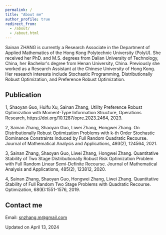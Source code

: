 ```yaml
---
permalink: /
title: "About me"
author_profile: true
redirect_from: 
  - /about/
  - /about.html
---
```


Sainan ZHANG is currently a Research Associate in the Department of Applied Mathematics of the Hong Kong Polytechnic University (PolyU). She received her PhD. and M.S. degrees from Dalian University of Technology, China, her Bachelor's degree from Henan University, China. Previously she worked as a Research Assistant at the Chinese University of Hong Kong. Her research interests include Stochastic Programming, Distributionally Robust Optimization, and Preference Robust Optimization.

Publication
------
1, Shaoyan Guo, Huifu Xu, Sainan Zhang, Utility Preference Robust Optimization with Moment-Type Information Structure, Operations Research, https://doi.org/10.1287/opre.2023.2464, 2023.

2, Sainan Zhang, Shaoyan Guo, Liwei Zhang, Hongwei Zhang. On Distributionally Robust Optimization Problems with k-th Order Stochastic Dominance Constraints Induced by Full Random Quadratic Recourse. Journal of Mathematical Analysis and Applications, 493(2), 124564, 2021.

3, Sainan Zhang, Shaoyan Guo, Liwei Zhang, Hongwei Zhang. Quantitative Stability of Two Stage Distributionally Robust Risk Optimization Problem with Full Random Linear Semi-Definite Recourse. Journal of Mathematical Analysis and Applications, 485(2), 123812, 2020.

4, Sainan Zhang, Shaoyan Guo, Hongwei Zhang, Liwei Zhang. Quantitative Stability of Full Random Two Stage Problems with Quadratic Recourse. Optimization, 68(8):1551-1576, 2019.

Contact me
------
Email: snzhang.m@gmail.com

Updated on April 13, 2024
